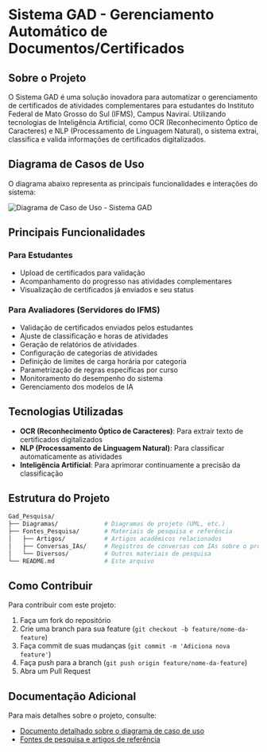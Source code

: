 # Sistema GAD - Gerenciamento Automático de Documentos/Certificados

## Sobre o Projeto

O Sistema GAD é uma solução inovadora para automatizar o gerenciamento de certificados de atividades complementares para estudantes do Instituto Federal de Mato Grosso do Sul (IFMS), Campus Naviraí. Utilizando tecnologias de Inteligência Artificial, como OCR (Reconhecimento Óptico de Caracteres) e NLP (Processamento de Linguagem Natural), o sistema extrai, classifica e valida informações de certificados digitalizados.

## Diagrama de Casos de Uso

O diagrama abaixo representa as principais funcionalidades e interações do sistema:

![Diagrama de Caso de Uso - Sistema GAD](http://www.plantuml.com/plantuml/proxy?cache=no&src=https://raw.githubusercontent.com/Vitor-rs/Gad_Pesquisa/main/Diagramas/diagrama_caso_uso.puml)

## Principais Funcionalidades

### Para Estudantes

- Upload de certificados para validação
- Acompanhamento do progresso nas atividades complementares
- Visualização de certificados já enviados e seu status

### Para Avaliadores (Servidores do IFMS)

- Validação de certificados enviados pelos estudantes
- Ajuste de classificação e horas de atividades
- Geração de relatórios de atividades
- Configuração de categorias de atividades
- Definição de limites de carga horária por categoria
- Parametrização de regras específicas por curso
- Monitoramento do desempenho do sistema
- Gerenciamento dos modelos de IA

## Tecnologias Utilizadas

- **OCR (Reconhecimento Óptico de Caracteres)**: Para extrair texto de certificados digitalizados
- **NLP (Processamento de Linguagem Natural)**: Para classificar automaticamente as atividades
- **Inteligência Artificial**: Para aprimorar continuamente a precisão da classificação

## Estrutura do Projeto

```bash
Gad_Pesquisa/
├── Diagramas/             # Diagramas do projeto (UML, etc.)
├── Fontes_Pesquisa/       # Materiais de pesquisa e referência
│   ├── Artigos/           # Artigos acadêmicos relacionados
│   ├── Conversas_IAs/     # Registros de conversas com IAs sobre o projeto
│   └── Diversos/          # Outros materiais de pesquisa
└── README.md              # Este arquivo
```

## Como Contribuir

Para contribuir com este projeto:

1. Faça um fork do repositório
2. Crie uma branch para sua feature (`git checkout -b feature/nome-da-feature`)
3. Faça commit de suas mudanças (`git commit -m 'Adiciona nova feature'`)
4. Faça push para a branch (`git push origin feature/nome-da-feature`)
5. Abra um Pull Request

## Documentação Adicional

Para mais detalhes sobre o projeto, consulte:

- [Documento detalhado sobre o diagrama de caso de uso](./Diagramas/README_diagrama.md)
- [Fontes de pesquisa e artigos de referência](./Fontes_Pesquisa)

